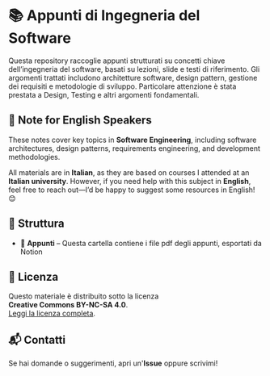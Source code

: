 # 📚 Appunti di Ingegneria del Software
Questa repository raccoglie appunti strutturati su concetti chiave dell’ingegneria del software, basati su lezioni, slide e testi di riferimento. Gli argomenti trattati includono architetture software, design pattern, gestione dei requisiti e metodologie di sviluppo. Particolare attenzione è stata prestata a Design, Testing e altri argomenti fondamentali.

📌 Note for English Speakers
----------------------------

These notes cover key topics in **Software Engineering**, including software architectures, design patterns, requirements engineering, and development methodologies.

All materials are in **Italian**, as they are based on courses I attended at an **Italian university**. However, if you need help with this subject in **English**, feel free to reach out—I’d be happy to suggest some resources in English! 😊

## 📂 Struttura
- 📁 **Appunti** – Questa cartella contiene i file pdf degli appunti, esportati da Notion

## 📜 Licenza
Questo materiale è distribuito sotto la licenza  
**Creative Commons BY-NC-SA 4.0**.  
[Leggi la licenza completa](https://creativecommons.org/licenses/by-nc-sa/4.0/).

## 📬 Contatti
Se hai domande o suggerimenti, apri un'**Issue** oppure scrivimi!
